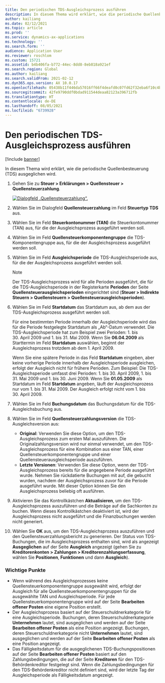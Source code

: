 ```yaml
---
title: Den periodischen TDS-Ausgleichsprozess ausführen
description: In diesem Thema wird erklärt, wie die periodische Quellenbesteuerung (TDS) ausgeglichen wird.
author: kailiang
ms.date: 02/12/2021
ms.topic: article
ms.prod: ''
ms.service: dynamics-ax-applications
ms.technology: ''
ms.search.form: ''
audience: Application User
ms.reviewer: roschlom
ms.custom: 15721
ms.assetid: b4b406fa-b772-44ec-8dd8-8eb818a921ef
ms.search.region: Global
ms.author: kailiang
ms.search.validFrom: 2021-02-12
ms.dyn365.ops.version: AX 10.0.17
ms.openlocfilehash: 05438b11f446da57016ff66f4deafd0c07fd62f32eba6f10c4b08b3f1de88e6b
ms.sourcegitcommit: 42fe9790ddf0bdad911544deaa82123a396712fb
ms.translationtype: HT
ms.contentlocale: de-DE
ms.lasthandoff: 08/05/2021
ms.locfileid: "6739928"
---
```

# <a name="run-the-periodic-tds-settlement-process"></a>Den periodischen TDS-Ausgleichsprozess ausführen

[!include [banner](../includes/banner.md)]

In diesem Thema wird erklärt, wie die periodische Quellenbesteuerung (TDS) ausgeglichen wird.

1. Gehen Sie zu **Steuer \> Erklärungen \> Quellensteuer \> Quellensteuerzahlung**.

    [![Dialogfeld „Quellensteuerzahlung“.](./media/apac-ind-TDS-47.png)](./media/apac-ind-TDS-47.png)

2. Wählen Sie im Dialogfeld **Quellensteuerzahlung** im Feld **Steuertyp** **TDS** aus.
3. Wählen Sie im Feld **Steuerkontonummer (TAN)** die Steuerkontonummer (TAN) aus, für die der Ausgleichsprozess ausgeführt werden soll.
4. Wählen Sie im Feld **Quellensteuerkomponentengruppe** die TDS-Komponentengruppe aus, für die der Ausgleichsprozess ausgeführt werden soll.
5. Wählen Sie im Feld **Ausgleichsperiode** die TDS-Ausgleichsperiode aus, für die der Ausgleichsprozess ausgeführt werden soll.

    > [!NOTE]
    > Der TDS-Ausgleichsprozess wird für alle Perioden ausgeführt, die für die TDS-Ausgleichsperiode in der Registerkarte **Perioden** der Seite **Quellensteuerausgleichsperioden** eingerichtet sind (**Steuer \> Indirekte Steuern \> Quellensteuern \> Quellensteuerausgleichsperioden**).

6. Wählen Sie im Feld **Startdatum** das Startdatum aus, ab dem aus der TDS-Ausgleichsprozess ausgeführt werden soll.

    Für eine bestimmten Periode innerhalb der Ausgleichsperiode wird das für die Periode festgelegte Startdatum als „Ab“-Datum verwendet. Die TDS-Ausgleichsperiode hat zum Beispiel zwei Perioden: 1. bis 30. April 2009 und 1. bis 31. Mai 2009. Wenn Sie **06.04.2009** als Starttermin im Feld **Startdatum** auswählen, beginnt der Ausgleichsprozess trotzdem ab dem 1. April 2009.

    Wenn Sie eine spätere Periode in das Feld **Startdatum** eingeben, aber keine vorherige Periode innerhalb der Ausgleichsperiode ausgleichen, erfolgt der Ausgleich nicht für frühere Perioden. Zum Beispiel: Die TDS-Ausgleichsperiode umfasst drei Perioden: 1. bis 30. April 2009, 1. bis 31. Mai 2009 und 1. bis 30. Juni 2009. Wenn Sie **01.05.2009** als Startdatum im Feld **Startdatum** angeben, läuft der Ausgleichsprozess nur vom 1. bis 31. Mai 2009. Der Ausgleich erfolgt nicht vom 1. bis 30. April 2009.

7. Wählen Sie im Feld **Buchungsdatum** das Buchungsdatum für die TDS-Ausgleichsbuchung aus.
8. Wählen Sie im Feld **Quellensteuerzahlungsversion** die TDS-Ausgleichsversion aus:

     - **Original**: Verwenden Sie diese Option, um den TDS-Ausgleichsprozess zum ersten Mal auszuführen. Die Originalzahlungsversion wird nur einmal verwendet, um den TDS-Ausgleichsprozess für eine Kombination aus einer TAN, einer Quellensteuerkomponentengruppe und einer Quellensteuerausgleichsperiode auszuführen.
    - **Letzte Versionen**: Verwenden Sie diese Option, wenn der TDS-Ausgleichsprozess bereits für die angegebene Periode ausgeführt wurde. Nehmen Sie rückdatierte Buchungen mit auf, die gebucht wurden, nachdem der Ausgleichsprozess zuvor für die Periode ausgeführt wurde. Mit dieser Option können Sie den Ausgleichsprozess beliebig oft ausführen.

9. Aktivieren Sie das Kontrollkästchen **Aktualisieren**, um den TDS-Ausgleichsprozess auszuführen und die Beträge auf die Sachkonten zu buchen. Wenn dieses Kontrollkästchen deaktiviert ist, wird der Ausgleichsprozess nicht ausgeführt und die Finanzbuchungen werden nicht generiert.
10. Wählen Sie **OK** aus, um den TDS-Ausgleichsprozess auszuführen und den Quellensteuerzahlungsbericht zu generieren. Der Status von TDS-Buchungen, die im Ausgleichsprozess enthalten sind, wird als angezeigt **Ausgeglichen** auf der Seite **Ausgleich** angezeigt (gehen Sie zu **Kreditorenkonten \> Zahlungen \> Kreditorenzahlungserfassung**, wählen Sie **Positionen**, **Funktionen** und dann **Ausgleich**).

### <a name="important-points"></a>Wichtige Punkte

- Wenn während des Ausgleichsprozesses keine Quellensteuerkomponentengruppe ausgewählt wird, erfolgt der Ausgleich für alle Quellensteuerkomponentengruppen für die ausgewählte TAN und Ausgleichsperiode. Für jede Quellensteuerkomponentengruppe wird auf der Seite **Bearbeiten offener Posten** eine eigene Position erstellt.
- Der Ausgleichsprozess basiert auf der Steuerschuldnerkategorie für eine Ausgleichsperiode. Buchungen, deren Steuerschuldnerkategorie **Unternehmen** lautet, sind ausgeglichen und werden auf der Seite **Bearbeiten offener Posten** als eine Position angezeigt. Buchungen, deren Steuerschuldnerkategorie nicht **Unternehmen** lautet, sind ausgeglichen und werden auf der Seite **Bearbeiten offener Posten** als eine Position angezeigt.
- Das Fälligkeitsdatum für die ausgeglichenen TDS-Buchungspositionen auf der Seite **Bearbeiten offener Posten** basiert auf den Zahlungsbedingungen, die auf der Seite **Kreditoren** für den TDS-Behördenkreditor festgelegt sind. Wenn die Zahlungsbedingungen für den TDS-Behördenkreditor nicht definiert sind, wird der letzte Tag der Ausgleichsperiode als Fälligkeitsdatum angezeigt.
